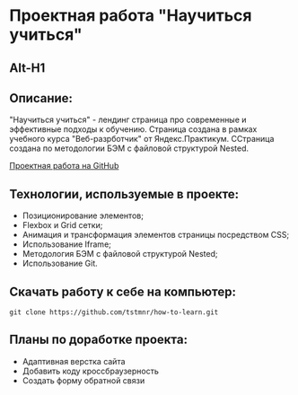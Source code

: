 # Проектная работа "Научиться учиться"
Alt-H1
------

## Описание: 

"Научиться учиться" - лендинг страница про современные и эффективные подходы к обучению. Страница создана в рамках учебного курса "Веб-разрботчик" от Яндекс.Практикум. ССтраница создана по методологии БЭМ с файловой структурой Nested. 

[Проектная работа на GitHub](https://github.com/tstmnr/how-to-learn) 

## Технологии, используемые в проекте: 

* Позиционирование элементов;
* Flexbox и Grid сетки;
* Анимация и трансформация элементов страницы посредством CSS;
* Использование Iframe;
* Методология БЭМ с файловой структурой Nested;
* Использование Git.

## Скачать работу к себе на компьютер: 

```
git clone https://github.com/tstmnr/how-to-learn.git    
``` 

## Планы по доработке проекта: 

* Адаптивная верстка сайта 
* Добавить коду кроссбраузерность
* Создать форму обратной связи